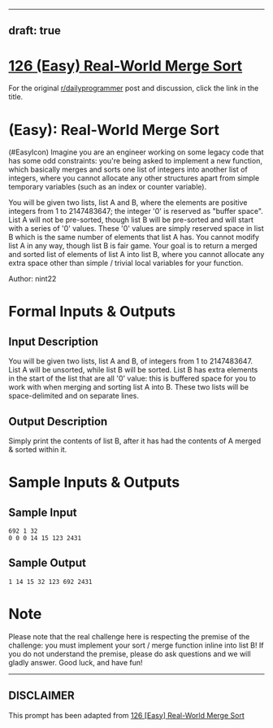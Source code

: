 ---
draft: true
----

# [126 (Easy) Real-World Merge Sort](https://www.reddit.com/r/dailyprogrammer/comments/1epasu/052013_challenge_126_easy_realworld_merge_sort/)

For the original [r/dailyprogrammer](https://www.reddit.com/r/dailyprogrammer/) post and discussion, click the link in the title.

#  (Easy): Real-World Merge Sort
(#EasyIcon)
Imagine you are an engineer working on some legacy code that has some odd constraints: you're being asked to implement a new function, which basically merges and sorts one list of integers into another list of integers, where you cannot allocate any other structures apart from simple temporary variables (such as an index or counter variable).

You will be given two lists, list A and B, where the elements are positive integers from 1 to 2147483647; the integer '0' is reserved as "buffer space". List A will not be pre-sorted, though list B will be pre-sorted and will start with a series of '0' values. These '0' values are simply reserved space in list B which is the same number of elements that list A has. You cannot modify list A in any way, though list B is fair game. Your goal is to return a merged and sorted list of elements of list A into list B, where you cannot allocate any extra space other than simple / trivial local variables for your function.

Author: nint22

# Formal Inputs & Outputs
## Input Description
You will be given two lists, list A and B, of integers from 1 to 2147483647. List A will be unsorted, while list B will be sorted. List B has extra elements in the start of the list that are all '0' value: this is buffered space for you to work with when merging and sorting list A into B. These two lists will be space-delimited and on separate lines.

## Output Description
Simply print the contents of list B, after it has had the contents of A merged & sorted within it.

# Sample Inputs & Outputs
## Sample Input

```
692 1 32
0 0 0 14 15 123 2431
```
## Sample Output

```
1 14 15 32 123 692 2431
```
# Note
Please note that the real challenge here is respecting the premise of the challenge: you must implement your sort /  merge function inline into list B! If you do not understand the premise, please do ask questions and we will gladly answer. Good luck, and have fun!


----
## **DISCLAIMER**
This prompt has been adapted from [126 [Easy] Real-World Merge Sort](https://www.reddit.com/r/dailyprogrammer/comments/1epasu/052013_challenge_126_easy_realworld_merge_sort/
)
